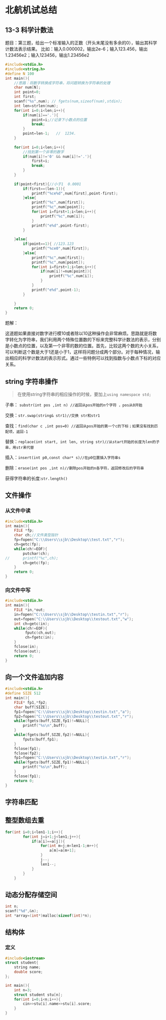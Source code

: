 # 北航机试总结

## 13-3 科学计数法

题目：第三题，给出一个标准输入的正数（开头末尾没有多余的0），输出其科学计数法表示结果。
比如：输入0.000002，输出2e-6；输入123.456，输出1.23456e2；输入123456，输出1.23456e2

```c
#include<stdio.h>
#include<string.h>
#define N 100
int main(){
	//思路：将数字转换成字符串，将问题转换为字符串的处理
	char num[N];
	int point=0;
	int first;
	scanf("%s",num); // fgets(num,sizeof(num),stdin);
	int len=strlen(num);
	for(int i=0;i<len;i++){
		if(num[i]=='.'){
			point=i;//记录下小数点的位置 
			break; 
		}
		point=len-1;   //  1234. 
	}
	
	for(int i=0;i<len;i++){
		//找到第一个非零的数字
		if(num[i]!='0' && num[i]!='.'){
			first=i;
			break;
		} 
	} 
	
	if(point<first){//小于1  0.0001
		if(first==(len-1)){
			printf("%ce%d",num[first],point-first);
		}else{
			printf("%c",num[first]);
			printf("%c",num[point]);
			for(int i=first+1;i<len;i++){
				printf("%c",num[i]);
			}
			printf("e%d",point-first);
		}
	
	}else{
		if(point==1){ //123.123
			printf("%ce0",num[first]);
		}else{
			printf("%c",num[first]);
			printf("%c",num[point]);
			for(int i=first+1;i<len;i++){
				if(num[i]!=num[point]){
					printf("%c",num[i]);
				}
			}
			printf("e%d",point-1);
		}
		
	} 	
	return 0;
} 
```

题解：

这道题如果直接对数字进行模10或者除以10这种操作会非常麻烦。思路就是将数字转化为字符串，我们利用两个特殊位置数的下标来完整科学计数法的表示，分别是小数点的位置，以及第一个非零的数的位置。首先，比较这两个数的大小关系，可以判断这个数是大于1还是小于1，这样将问题分成两个部分。对于每种情况，输出相应的科学计数法的表示形式。通过一些特例可以找到指数与小数点下标的对应关系。 	

## string 字符串操作

> 在使用string字符串的相应操作的时候，要加上`using namespace std;`

子串： `substr(int pos ,int n) //返回从pos开始的n个字符 ，pos从0开始`

交换：`str.swap(string& str1)//交换 str和str1`

查找：`find(char c ,int pos=0) //返回从pos开始的第一个c的下标；如果没有找到匹配项，返回-1`

替换：`replace(int start, int len, string str)//从start开始的长度为len的子串，用str来代替`

插入：`insert(int p0,const char* s)//在p0位置插入字符串s`

删除：`erase(int pos ,int n)//删除pos开始的n各字符，返回修改后的字符串`

获得字符串的长度:`str.length()`

## 文件操作



### 从文件中读

```c
#include<stdio.h>
int main(){
	FILE *fp;
	char ch;//文件类型指针
	fp=fopen("C:\\Users\\sjb\\Desktop\\test.txt","r"); 
	ch=getc(fp);
	while(ch!=EOF){
		putchar(ch);
//		printf("%c",ch);
		ch=getc(fp);
	}
	return 0;
}
```



### 向文件中写

```c
#include<stdio.h>
int main(){
	FILE *in,*out;
	in=fopen("C:\\Users\\sjb\\Desktop\\testin.txt","r");
	out=fopen("C:\\Users\\sjb\\Desktop\\testout.txt","w");
	int ch=getc(in);
	while(ch!=EOF){
		 fputc(ch,out);
		 ch=fgetc(in);
	}
	fclose(in);
	fclose(out);
	return 0;	
}
```

## 向一个文件追加内容

```c
#include<stdio.h>
#define SIZE 512
int main(){
	FILE* fp1,*fp2;
	char buff[SIZE];
	fp1=fopen("C:\\Users\\sjb\\Desktop\\testin.txt","a");
	fp2=fopen("C:\\Users\\sjb\\Desktop\\testout.txt","r");
	while(fgets(buff,SIZE,fp1)!=NULL){
		printf("%s\n",buff);
	}
	while(fgets(buff,SIZE,fp2)!=NULL){
		fputs(buff,fp1);
	}
	fclose(fp1);
	fclose(fp2);
	fp1=fopen("C:\\Users\\sjb\\Desktop\\testin.txt","r");
	while(fgets(buff,SIZE,fp1)!=NULL){
		printf("%s\n",buff);
	}
	fclose(fp1);
	return 0;
}
```

## 字符串匹配



## 整型数组去重

```c
for(int i=0;i<len1-1;i++){
		for(int j=i+1;j<len1;j++){
			if(a[i]==a[j]){
				for(int m=j;m<len1-1;m++){
					a[m]=a[m+1];
				}
				j--;
				len1--;
			}
		}
	}
```

## 动态分配存储空间

```c
int n;
scanf("%d",&n);
int *array=(int*)malloc(sizeof(int)*n);
```

## 结构体

### 定义

```c
#include<iostream>
struct student{
    string name;
    double score;
};

int main(){
    int n=3;
    struct student stu[n];
    for(int i=0;i<n;i++){
        cin>>stu[i].name>>stu[i].score;
    }
}
```

